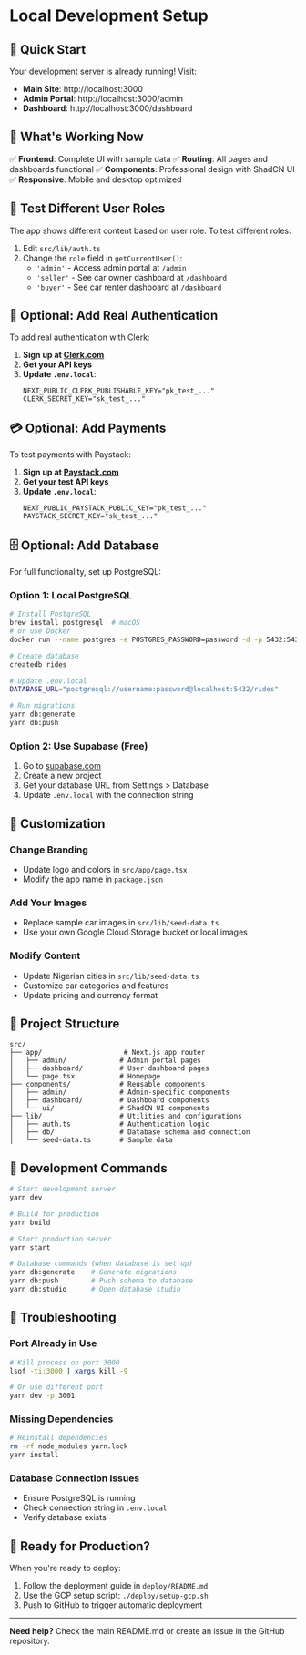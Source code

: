 # Local Development Setup

## 🚀 Quick Start

Your development server is already running! Visit:
- **Main Site**: http://localhost:3000
- **Admin Portal**: http://localhost:3000/admin
- **Dashboard**: http://localhost:3000/dashboard

## 🔧 What's Working Now

✅ **Frontend**: Complete UI with sample data
✅ **Routing**: All pages and dashboards functional
✅ **Components**: Professional design with ShadCN UI
✅ **Responsive**: Mobile and desktop optimized

## 📱 Test Different User Roles

The app shows different content based on user role. To test different roles:

1. Edit `src/lib/auth.ts`
2. Change the `role` field in `getCurrentUser()`:
   - `'admin'` - Access admin portal at `/admin`
   - `'seller'` - See car owner dashboard at `/dashboard`
   - `'buyer'` - See car renter dashboard at `/dashboard`

## 🔐 Optional: Add Real Authentication

To add real authentication with Clerk:

1. **Sign up at [Clerk.com](https://clerk.com)**
2. **Get your API keys**
3. **Update `.env.local`**:
   ```env
   NEXT_PUBLIC_CLERK_PUBLISHABLE_KEY="pk_test_..."
   CLERK_SECRET_KEY="sk_test_..."
   ```

## 💳 Optional: Add Payments

To test payments with Paystack:

1. **Sign up at [Paystack.com](https://paystack.com)**
2. **Get your test API keys**
3. **Update `.env.local`**:
   ```env
   NEXT_PUBLIC_PAYSTACK_PUBLIC_KEY="pk_test_..."
   PAYSTACK_SECRET_KEY="sk_test_..."
   ```

## 🗄️ Optional: Add Database

For full functionality, set up PostgreSQL:

### Option 1: Local PostgreSQL
```bash
# Install PostgreSQL
brew install postgresql  # macOS
# or use Docker
docker run --name postgres -e POSTGRES_PASSWORD=password -d -p 5432:5432 postgres

# Create database
createdb rides

# Update .env.local
DATABASE_URL="postgresql://username:password@localhost:5432/rides"

# Run migrations
yarn db:generate
yarn db:push
```

### Option 2: Use Supabase (Free)
1. Go to [supabase.com](https://supabase.com)
2. Create a new project
3. Get your database URL from Settings > Database
4. Update `.env.local` with the connection string

## 🎨 Customization

### Change Branding
- Update logo and colors in `src/app/page.tsx`
- Modify the app name in `package.json`

### Add Your Images
- Replace sample car images in `src/lib/seed-data.ts`
- Use your own Google Cloud Storage bucket or local images

### Modify Content
- Update Nigerian cities in `src/lib/seed-data.ts`
- Customize car categories and features
- Update pricing and currency format

## 📂 Project Structure

```
src/
├── app/                    # Next.js app router
│   ├── admin/             # Admin portal pages
│   ├── dashboard/         # User dashboard pages
│   └── page.tsx           # Homepage
├── components/            # Reusable components
│   ├── admin/             # Admin-specific components
│   ├── dashboard/         # Dashboard components
│   └── ui/                # ShadCN UI components
├── lib/                   # Utilities and configurations
│   ├── auth.ts            # Authentication logic
│   ├── db/                # Database schema and connection
│   └── seed-data.ts       # Sample data
```

## 🔄 Development Commands

```bash
# Start development server
yarn dev

# Build for production
yarn build

# Start production server
yarn start

# Database commands (when database is set up)
yarn db:generate    # Generate migrations
yarn db:push        # Push schema to database
yarn db:studio      # Open database studio
```

## 🐛 Troubleshooting

### Port Already in Use
```bash
# Kill process on port 3000
lsof -ti:3000 | xargs kill -9

# Or use different port
yarn dev -p 3001
```

### Missing Dependencies
```bash
# Reinstall dependencies
rm -rf node_modules yarn.lock
yarn install
```

### Database Connection Issues
- Ensure PostgreSQL is running
- Check connection string in `.env.local`
- Verify database exists

## 🚀 Ready for Production?

When you're ready to deploy:
1. Follow the deployment guide in `deploy/README.md`
2. Use the GCP setup script: `./deploy/setup-gcp.sh`
3. Push to GitHub to trigger automatic deployment

---

**Need help?** Check the main README.md or create an issue in the GitHub repository.